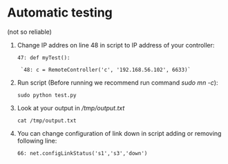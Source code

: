 # Automatic testing 
(not so reliable)

1. Change IP addres on line 48 in script to IP address of your controller:

    `47: def myTest():`

        `48: c = RemoteController('c', '192.168.56.102', 6633)`

2. Run script (Before running we recommend run command *sudo mn -c*):

    `sudo python test.py`

3. Look at your output in */tmp/output.txt*

    `cat /tmp/output.txt`

4. You can change configuration of link down in script adding or removing following line:

    `66: net.configLinkStatus('s1','s3','down')`


